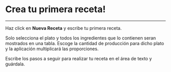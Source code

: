 <h1>
Crea tu primera receta!
</h1>

----

Haz click en **Nueva Receta** y escribe tu primera receta.

Solo selecciona el plato y todos los ingredientes que lo contienen seran mostrados en una tabla. Escoge la cantidad de producción para dicho plato y la aplicación multiplicará las proporciones.

Escribe los pasos a seguir para realizar tu receta en el área de texto y guárdala.

